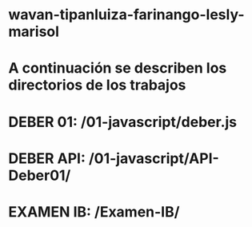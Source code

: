 # wavan-tipanluiza-farinango-lesly-marisol
# A continuación se describen los directorios de los trabajos
# DEBER 01: /01-javascript/deber.js
# DEBER API: /01-javascript/API-Deber01/
# EXAMEN IB: /Examen-IB/
